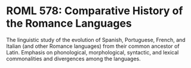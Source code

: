 # ROML 578: Comparative History of the Romance Languages

The linguistic study of the evolution of Spanish, Portuguese, French, and Italian (and other Romance languages) from their common ancestor of Latin. Emphasis on phonological, morphological, syntactic, and lexical commonalities and divergences among the languages.
